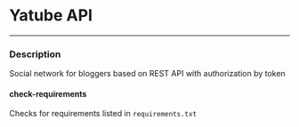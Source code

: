 # Yatube API
***
### Description
Social network for bloggers based on REST API with authorization by token
#### check-requirements
Checks for requirements listed in `requirements.txt`
